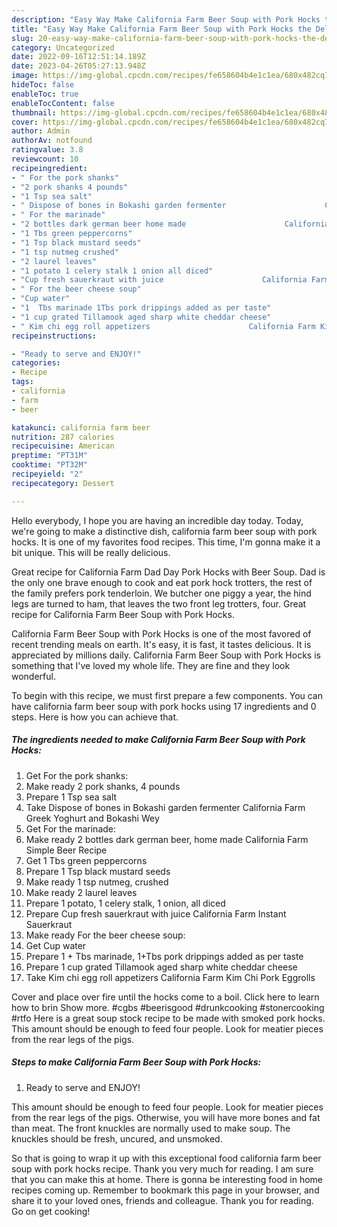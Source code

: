 ```yaml
---
description: "Easy Way Make California Farm Beer Soup with Pork Hocks the Delicious}"
title: "Easy Way Make California Farm Beer Soup with Pork Hocks the Delicious}"
slug: 20-easy-way-make-california-farm-beer-soup-with-pork-hocks-the-delicious
category: Uncategorized
date: 2022-09-16T12:51:14.189Z
date: 2023-04-26T05:27:13.948Z
image: https://img-global.cpcdn.com/recipes/fe658604b4e1c1ea/680x482cq70/california-farm-beer-soup-with-pork-hocks-recipe-main-photo.jpg
hideToc: false
enableToc: true
enableTocContent: false
thumbnail: https://img-global.cpcdn.com/recipes/fe658604b4e1c1ea/680x482cq70/california-farm-beer-soup-with-pork-hocks-recipe-main-photo.jpg
cover: https://img-global.cpcdn.com/recipes/fe658604b4e1c1ea/680x482cq70/california-farm-beer-soup-with-pork-hocks-recipe-main-photo.jpg
author: Admin
authorAv: notfound
ratingvalue: 3.8
reviewcount: 10
recipeingredient:
- " For the pork shanks"
- "2 pork shanks 4 pounds"
- "1 Tsp sea salt"
- " Dispose of bones in Bokashi garden fermenter                      California Farm Greek Yoghurt and Bokashi Wey"
- " For the marinade"
- "2 bottles dark german beer home made                      California Farm Simple Beer Recipe"
- "1 Tbs green peppercorns"
- "1 Tsp black mustard seeds"
- "1 tsp nutmeg crushed"
- "2 laurel leaves"
- "1 potato 1 celery stalk 1 onion all diced"
- "Cup fresh sauerkraut with juice                      California Farm Instant Sauerkraut"
- " For the beer cheese soup"
- "Cup water"
- "1  Tbs marinade 1Tbs pork drippings added as per taste"
- "1 cup grated Tillamook aged sharp white cheddar cheese"
- " Kim chi egg roll appetizers                      California Farm Kim Chi Pork Eggrolls"
recipeinstructions:

- "Ready to serve and ENJOY!"
categories:
- Recipe
tags:
- california
- farm
- beer

katakunci: california farm beer 
nutrition: 287 calories
recipecuisine: American
preptime: "PT31M"
cooktime: "PT32M"
recipeyield: "2"
recipecategory: Dessert

---
```



Hello everybody, I hope you are having an incredible day today. Today, we're going to make a distinctive dish, california farm beer soup with pork hocks. It is one of my favorites food recipes. This time, I'm gonna make it a bit unique. This will be really delicious.

Great recipe for California Farm Dad Day Pork Hocks with Beer Soup. Dad is the only one brave enough to cook and eat pork hock trotters, the rest of the family prefers pork tenderloin. We butcher one piggy a year, the hind legs are turned to ham, that leaves the two front leg trotters, four. Great recipe for California Farm Beer Soup with Pork Hocks.

California Farm Beer Soup with Pork Hocks is one of the most favored of recent trending meals on earth. It's easy, it is fast, it tastes delicious. It is appreciated by millions daily. California Farm Beer Soup with Pork Hocks is something that I've loved my whole life. They are fine and they look wonderful.


To begin with this recipe, we must first prepare a few components. You can have california farm beer soup with pork hocks using 17 ingredients and 0 steps. Here is how you can achieve that.

<!--inarticleads1-->

##### The ingredients needed to make California Farm Beer Soup with Pork Hocks:

1. Get  For the pork shanks:
1. Make ready 2 pork shanks, 4 pounds
1. Prepare 1 Tsp sea salt
1. Take  Dispose of bones in Bokashi garden fermenter                      California Farm Greek Yoghurt and Bokashi Wey
1. Get  For the marinade:
1. Make ready 2 bottles dark german beer, home made                      California Farm Simple Beer Recipe
1. Get 1 Tbs green peppercorns
1. Prepare 1 Tsp black mustard seeds
1. Make ready 1 tsp nutmeg, crushed
1. Make ready 2 laurel leaves
1. Prepare 1 potato, 1 celery stalk, 1 onion, all diced
1. Prepare Cup fresh sauerkraut with juice                      California Farm Instant Sauerkraut
1. Make ready  For the beer cheese soup:
1. Get Cup water
1. Prepare 1 + Tbs marinade, 1+Tbs pork drippings added as per taste
1. Prepare 1 cup grated Tillamook aged sharp white cheddar cheese
1. Take  Kim chi egg roll appetizers                      California Farm Kim Chi Pork Eggrolls


Cover and place over fire until the hocks come to a boil. Click here to learn how to brin Show more. #cgbs #beerisgood #drunkcooking #stonercooking #rtfo Here is a great soup stock recipe to be made with smoked pork hocks. This amount should be enough to feed four people. Look for meatier pieces from the rear legs of the pigs. 

<!--inarticleads2-->

##### Steps to make California Farm Beer Soup with Pork Hocks:


1. Ready to serve and ENJOY!

This amount should be enough to feed four people. Look for meatier pieces from the rear legs of the pigs. Otherwise, you will have more bones and fat than meat. The front knuckles are normally used to make soup. The knuckles should be fresh, uncured, and unsmoked. 

So that is going to wrap it up with this exceptional food california farm beer soup with pork hocks recipe. Thank you very much for reading. I am sure that you can make this at home. There is gonna be interesting food in home recipes coming up. Remember to bookmark this page in your browser, and share it to your loved ones, friends and colleague. Thank you for reading. Go on get cooking!
